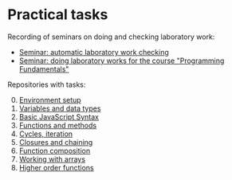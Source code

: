 # Practical tasks

Recording of seminars on doing and checking laboratory work:
- [Seminar: automatic laboratory work checking](https://youtu.be/M4KpG0LEAyA)
- [Seminar: doing laboratory works for the course "Programming Fundamentals"](https://youtu.be/ikUOyFPzdJw)

Repositories with tasks:

0. [Environment setup](https://github.com/HowProgrammingWorks/Introduction/blob/master/Exercises.ru.md)
1. [Variables and data types](https://github.com/HowProgrammingWorks/DataTypes/blob/master/Exercises.ru.md)
2. [Basic JavaScript Syntax](https://github.com/HowProgrammingWorks/Reusable/blob/master/Exercises.ru.md)
3. [Functions and methods](https://github.com/HowProgrammingWorks/Function/blob/master/Exercises.ru.md)
4. [Cycles, iteration](https://github.com/HowProgrammingWorks/Iteration/blob/master/Exercises.ru.md)
5. [Closures and chaining](https://github.com/HowProgrammingWorks/Closure/blob/master/Exercises.ru.md)
6. [Function composition](https://github.com/HowProgrammingWorks/Composition/blob/master/Exercises.ru.md)
7. [Working with arrays](https://github.com/HowProgrammingWorks/Arrays/blob/master/Exercises.ru.md)
8. [Higher order functions](https://github.com/HowProgrammingWorks/HigherOrderFunction/blob/master/Exercises.ru.md)
